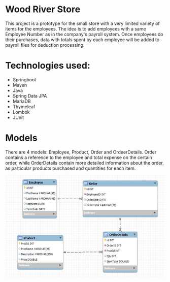 # Wood River Store
This project is a prototype for the small store with a very limited variety of items for the employees. The idea is to add employees with a same Employee Number as in the company's payroll system. Once employees do their purchases, data with totals spent by each employee will be added to payroll files for deduction processing. 

# Technologies used:
- Springboot  
- Maven  
- Java 
- Spring Data JPA  
- MariaDB  
- Thymeleaf  
- Lombok
- JUnit

# Models
There are 4 models: Employee, Product, Order and OrdeerDetails. Order contains a reference to the employee and total expense on the certain order, while OrderDetails contain more detailed information about the order, as particular products purchased and quantities for each item.
  

![Project MariaDB SQL Schema](Schema.JPG)
